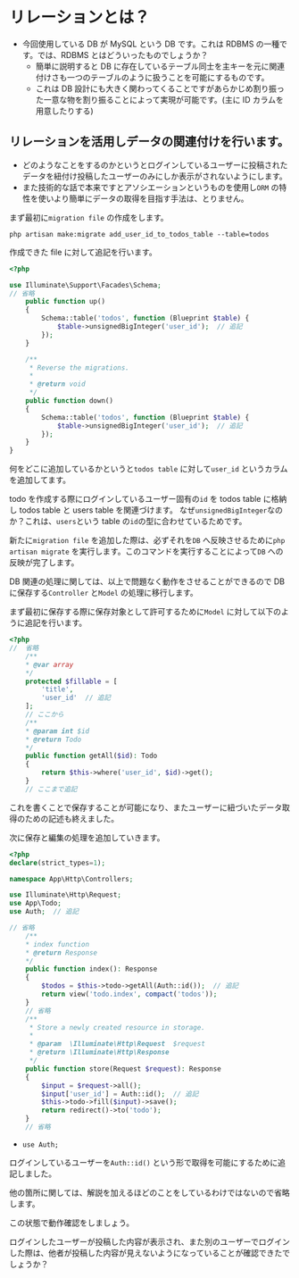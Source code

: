 # リレーションとは？

- 今回使用している DB が MySQL という DB です。これは RDBMS の一種です。では、RDBMS とはどういったものでしょうか？
  - 簡単に説明すると DB に存在しているテーブル同士を主キーを元に関連付けさも一つのテーブルのように扱うことを可能にするものです。
  - これは DB 設計にも大きく関わってくることですがあらかじめ割り振った一意な物を割り振ることによって実現が可能です。(主に ID カラムを用意したりする)

## リレーションを活用しデータの関連付けを行います。

- どのようなことをするのかというとログインしているユーザーに投稿されたデータを紐付け投稿したユーザーのみにしか表示がされないようにします。
- また技術的な話で本来ですとアソシエーションというものを使用し`ORM` の特性を使いより簡単にデータの取得を目指す手法は、とりません。

まず最初に`migration file` の作成をします。

```shell
php artisan make:migrate add_user_id_to_todos_table --table=todos
```

作成できた file に対して追記を行います。

```php
<?php

use Illuminate\Support\Facades\Schema;
// 省略
    public function up()
    {
        Schema::table('todos', function (Blueprint $table) {
            $table->unsignedBigInteger('user_id');  // 追記
        });
    }

    /**
     * Reverse the migrations.
     *
     * @return void
     */
    public function down()
    {
        Schema::table('todos', function (Blueprint $table) {
            $table->unsignedBigInteger('user_id');  // 追記
        });
    }
}
```

何をどこに追加しているかというと`todos table` に対して`user_id` というカラムを追加してます。

todo を作成する際にログインしているユーザー固有の`id` を todos table に格納し todos table と users table を関連づけます。
なぜ`unsignedBigInteger`なのか？これは、`users`という table の`id`の型に合わせているためです。

新たに`migration file` を追加した際は、必ずそれを`DB` へ反映させるために`php artisan migrate` を実行します。このコマンドを実行することによって`DB` への反映が完了します。

DB 関連の処理に関しては、以上で問題なく動作をさせることができるので DB に保存する`Controller` と`Model` の処理に移行します。

まず最初に保存する際に保存対象として許可するために`Model` に対して以下のように追記を行います。

```php
<?php
//  省略
    /**
    * @var array
    */
    protected $fillable = [
        'title',
        'user_id'  // 追記
    ];
    // ここから
    /**
    * @param int $id
    * @return Todo
    */
    public function getAll($id): Todo
    {
        return $this->where('user_id', $id)->get();
    }
    // ここまで追記

```

これを書くことで保存することが可能になり、またユーザーに紐づいたデータ取得のための記述も終えました。

次に保存と編集の処理を追加していきます。

```php
<?php
declare(strict_types=1);

namespace App\Http\Controllers;

use Illuminate\Http\Request;
use App\Todo;
use Auth;  // 追記

// 省略
    /**
    * index function
    * @return Response
    */
    public function index(): Response
    {
        $todos = $this->todo->getAll(Auth::id());  // 追記
        return view('todo.index', compact('todos'));
    }
    // 省略
    /**
     * Store a newly created resource in storage.
     *
     * @param  \Illuminate\Http\Request  $request
     * @return \Illuminate\Http\Response
     */
    public function store(Request $request): Response
    {
        $input = $request->all();
        $input['user_id'] = Auth::id();  // 追記
        $this->todo->fill($input)->save();
        return redirect()->to('todo');
    }
    // 省略

```

- `use Auth;`

ログインしているユーザーを`Auth::id()` という形で取得を可能にするために追記しました。

他の箇所に関しては、解説を加えるほどのことをしているわけではないので省略します。

この状態で動作確認をしましょう。

ログインしたユーザーが投稿した内容が表示され、また別のユーザーでログインした際は、他者が投稿した内容が見えないようになっていることが確認できたでしょうか？
